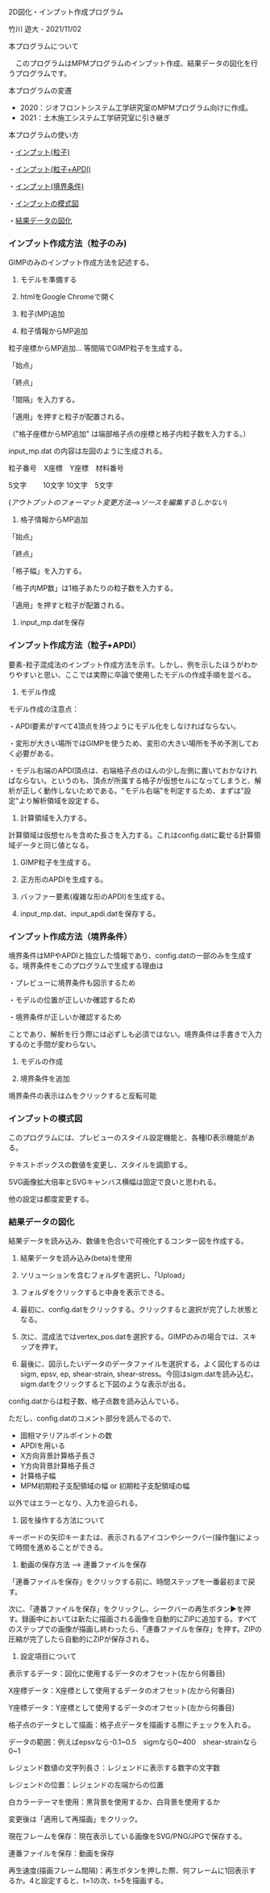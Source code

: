2D図化・インプット作成プログラム

竹川 遊大 - 2021/11/02

本プログラムについて

　このプログラムはMPMプログラムのインプット作成、結果データの図化を行うプログラムです。

本プログラムの変遷

- 2020：ジオフロントシステム工学研究室のMPMプログラム向けに作成。
- 2021：土木施工システム工学研究室に引き継ぎ

本プログラムの使い方

・[インプット(粒子)](#インプット作成方法粒子のみ)

・[インプット(粒子+APDI)](#インプット作成方法粒子APDI)

・[インプット(境界条件)](#インプット作成方法境界条件)

・[インプットの模式図](#インプットの模式図)

・[結果データの図化](#結果データの図化)

### インプット作成方法（粒子のみ)

GIMPのみのインプット作成方法を記述する。

1. モデルを準備する

1. htmlをGoogle Chromeで開く

1. 粒子(MP)追加

  1. 粒子情報からMP追加

粒子座標からMP追加… 等間隔でGIMP粒子を生成する。

「始点」

「終点」

「間隔」を入力する。

「適用」を押すと粒子が配置される。

（&quot;格子座標からMP追加&quot; は端部格子点の座標と格子内粒子数を入力する。）

input\_mp.dat の内容は左図のように生成される。

粒子番号　X座標　Y座標　材料番号

5文字　　 10文字 10文字　5文字

(_アウトプットのフォーマット変更方法_-->_ソースを編集するしかない_)

  1. 格子情報からMP追加

「始点」

「終点」

「格子幅」を入力する。

「格子内MP数」は1格子あたりの粒子数を入力する。

「適用」を押すと粒子が配置される。

1. input\_mp.datを保存

### インプット作成方法（粒子+APDI）

要素-粒子混成法のインプット作成方法を示す。しかし、例を示したほうがわかりやすいと思い、ここでは実際に卒論で使用したモデルの作成手順を並べる。

1. モデル作成

モデル作成の注意点：

・APDI要素がすべて4頂点を持つようにモデル化をしなければならない。

・変形が大きい場所ではGIMPを使うため、変形の大きい場所を予め予測しておく必要がある。

・モデル右端のAPDI頂点は、右端格子点のほんの少し左側に置いておかなければならない。というのも、頂点が所属する格子が仮想セルになってしまうと、解析が正しく動作しないためである。&quot;モデル右端&quot;を判定するため、まずは&quot;設定&quot;より解析領域を設定する。

1. 計算領域を入力する。

計算領域は仮想セルを含めた長さを入力する。これはconfig.datに載せる計算領域データと同じ値となる。

1. GIMP粒子を生成する。

1. 正方形のAPDIを生成する。

1. バッファー要素(複雑な形のAPDI)を生成する。

1. input\_mp.dat、input\_apdi.datを保存する。

### インプット作成方法（境界条件）

境界条件はMPやAPDIと独立した情報であり、config.datの一部のみを生成する。境界条件をこのプログラムで生成する理由は

・プレビューに境界条件も図示するため

・モデルの位置が正しいか確認するため

・境界条件が正しいか確認するため

ことであり、解析を行う際には必ずしも必須ではない。境界条件は手書きで入力するのと手間が変わらない。

1. モデルの作成

1. 境界条件を追加

境界条件の表示は△をクリックすると反転可能

### インプットの模式図

このプログラムには、プレビューのスタイル設定機能と、各種ID表示機能がある。

テキストボックスの数値を変更し、スタイルを調節する。

SVG画像拡大倍率とSVGキャンバス横幅は固定で良いと思われる。

他の設定は都度変更する。

### 結果データの図化

結果データを読み込み、数値を色合いで可視化するコンター図を作成する。

1. 結果データを読み込み(beta)を使用

1. ソリューションを含むフォルダを選択し、「Upload」

1. フォルダをクリックすると中身を表示できる。

1. 最初に、config.datをクリックする。クリックすると選択が完了した状態となる。

1. 次に、混成法ではvertex\_pos.datを選択する。GIMPのみの場合では、スキップを押す。

1. 最後に、図示したいデータのデータファイルを選択する。よく図化するのはsigm, epsv, ep, shear-strain, shear-stress。今回はsigm.datを読み込む。sigm.datをクリックすると下図のような表示が出る。

config.datからは粒子数、格子点数を読み込んでいる。

ただし、config.datのコメント部分を読んでるので、

- 固相マテリアルポイントの数
- APDIを用いる
- X方向背景計算格子長さ
- Y方向背景計算格子長さ
- 計算格子幅
- MPM初期粒子支配領域の幅 or 初期粒子支配領域の幅

以外ではエラーとなり、入力を迫られる。

1. 図を操作する方法について

キーボードの矢印キーまたは、表示されるアイコンやシークバー(操作盤)によって時間を進めることができる。
　
1. 動画の保存方法 --> 連番ファイルを保存

「連番ファイルを保存」をクリックする前に、時間ステップを一番最初まで戻す。

次に、「連番ファイルを保存」をクリックし、シークバーの再生ボタン▶を押す。録画中においては新たに描画される画像を自動的にZIPに追加する。すべてのステップでの画像が描画し終わったら、「連番ファイルを保存」を押す。ZIPの圧縮が完了したら自動的にZIPが保存される。

1. 設定項目について

表示するデータ：図化に使用するデータのオフセット(左から何番目)

X座標データ：X座標として使用するデータのオフセット(左から何番目)

Y座標データ：Y座標として使用するデータのオフセット(左から何番目)

格子点のデータとして描画：格子点データを描画する際にチェックを入れる。

データの範囲：例えばepsvなら-0.1~0.5　sigmなら0~400　shear-strainなら0~1

レジェンド数値の文字列長さ：レジェンドに表示する数字の文字数

レジェンドの位置：レジェンドの左端からの位置

白カラーテーマを使用：黒背景を使用するか、白背景を使用するか

変更後は「適用して再描画」をクリック。

現在フレームを保存：現在表示している画像をSVG/PNG/JPGで保存する。

連番ファイルを保存：動画を保存

再生速度(描画フレーム間隔)：再生ボタンを押した際、何フレームに1回表示するか。4と設定すると、t=1の次、t=5を描画する。